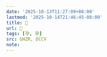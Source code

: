 ```yaml
---
date: '2025-10-13T11:27:09+08:00'
lastmod: '2025-10-14T21:46:45-08:00'
title: 󰕶
url: 󰕶
tags: [孕, 孕]
src: GHZR, DCCV
note:
---
```

